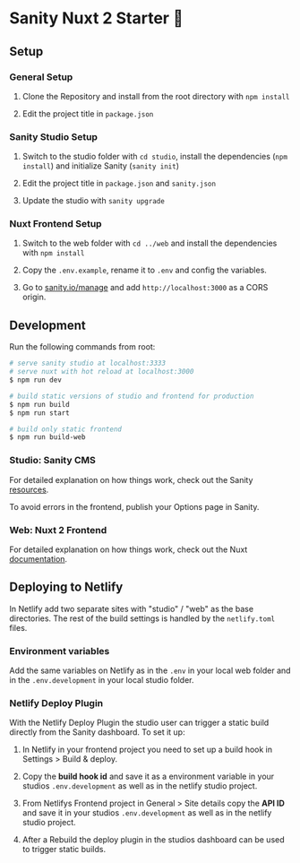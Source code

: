 # Sanity Nuxt 2 Starter 🍿

## Setup

### General Setup

1. Clone the Repository and install from the root directory with `npm install`

2. Edit the project title in `package.json`

### Sanity Studio Setup

1. Switch to the studio folder with `cd studio`, install the dependencies (`npm install`) and initialize Sanity (`sanity init`)

2. Edit the project title in `package.json` and `sanity.json`

3. Update the studio with `sanity upgrade`

### Nuxt Frontend Setup

1. Switch to the web folder with `cd ../web` and install the dependencies with `npm install`

2. Copy the `.env.example`, rename it to `.env` and config the variables.

3. Go to [sanity.io/manage](https://www.sanity.io/manage) and add `http://localhost:3000` as a CORS origin.

## Development

Run the following commands from root:

```bash
# serve sanity studio at localhost:3333
# serve nuxt with hot reload at localhost:3000
$ npm run dev

# build static versions of studio and frontend for production
$ npm run build
$ npm run start

# build only static frontend
$ npm run build-web
```

### Studio: Sanity CMS

For detailed explanation on how things work, check out the Sanity [resources](https://www.sanity.io/docs/overview-introduction).

To avoid errors in the frontend, publish your Options page in Sanity.

### Web: Nuxt 2 Frontend

For detailed explanation on how things work, check out the Nuxt [documentation](https://nuxtjs.org).

## Deploying to Netlify

In Netlify add two separate sites with "studio" / "web" as the base directories. The rest of the build settings is handled by the `netlify.toml` files.

### Environment variables

Add the same variables on Netlify as in the `.env` in your local web folder and in the `.env.development` in your local studio folder.

### Netlify Deploy Plugin

With the Netlify Deploy Plugin the studio user can trigger a static build directly from the Sanity dashboard. To set it up:

1. In Netlify in your frontend project you need to set up a build hook in Settings > Build & deploy.

2. Copy the **build hook id** and save it as a environment variable in your studios `.env.development` as well as in the netlify studio project.

3. From Netlifys Frontend project in General > Site details copy the **API ID** and save it in your studios `.env.development` as well as in the netlify studio project.

4. After a Rebuild the deploy plugin in the studios dashboard can be used to trigger static builds.
